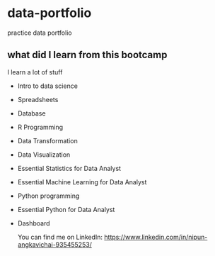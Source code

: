 # data-portfolio
practice data portfolio

## what did I learn from this bootcamp

I learn a lot of stuff

- Intro to data science
- Spreadsheets
- Database
- R Programming
- Data Transformation
- Data Visualization
- Essential Statistics for Data Analyst
- Essential Machine Learning for Data Analyst
- Python programming
- Essential Python for Data Analyst
- Dashboard

  You can find me on LinkedIn: https://www.linkedin.com/in/nipun-angkavichai-935455253/
  

